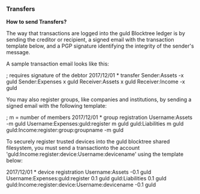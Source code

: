 ### Transfers
**How to send Transfers?**

The way that transactions are logged into the guld Blocktree ledger is by sending the creditor or recipient, a signed email with the transaction template below, and a PGP signature identifying the integrity of the sender's message.

A sample transaction email looks like this:

 ; requires signature of the debtor
2017/12/01 * transfer
    Sender:Assets   -x guld
    Sender:Expenses   x guld
    Receiver:Assets   x guld
    Receiver:Income   -x guld


You may also register groups, like companies and institutions, by sending a signed email with the following template:

; m = number of members
2017/12/01 * group registration
    Username:Assets   -m guld
    Username:Expenses:guld:register   m guld
    guld:Liabilities   m guld
    guld:Income:register:group:groupname   -m guld


To securely register trusted devices into the guld blocktree shared filesystem, you must send a transactionto the account 'guld:Income:register:device:Username:devicename' using the template below:

2017/12/01 * device registration
    Username:Assets   -0.1 guld
    Username:Expenses:guld:register   0.1 guld
    guld:Liabilities   0.1 guld
    guld:Income:register:device:Username:devicename   -0.1 guld
